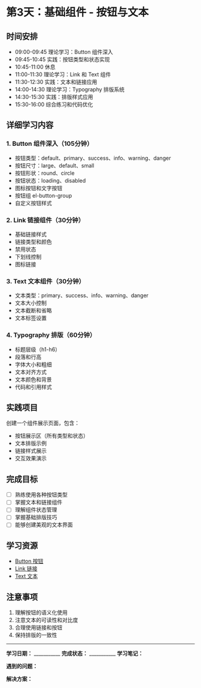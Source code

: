 # 第3天：基础组件 - 按钮与文本

## 时间安排
- 09:00-09:45 理论学习：Button 组件深入
- 09:45-10:45 实践：按钮类型和状态实现
- 10:45-11:00 休息
- 11:00-11:30 理论学习：Link 和 Text 组件
- 11:30-12:30 实践：文本和链接应用
- 14:00-14:30 理论学习：Typography 排版系统
- 14:30-15:30 实践：排版样式应用
- 15:30-16:00 综合练习和代码优化

## 详细学习内容

### 1. Button 组件深入（105分钟）
- 按钮类型：default、primary、success、info、warning、danger
- 按钮尺寸：large、default、small
- 按钮形状：round、circle
- 按钮状态：loading、disabled
- 图标按钮和文字按钮
- 按钮组 el-button-group
- 自定义按钮样式

### 2. Link 链接组件（30分钟）
- 基础链接样式
- 链接类型和颜色
- 禁用状态
- 下划线控制
- 图标链接

### 3. Text 文本组件（30分钟）
- 文本类型：primary、success、info、warning、danger
- 文本大小控制
- 文本截断和省略
- 文本标签设置

### 4. Typography 排版（60分钟）
- 标题层级（h1-h6）
- 段落和行高
- 字体大小和粗细
- 文本对齐方式
- 文本颜色和背景
- 代码和引用样式

## 实践项目
创建一个组件展示页面，包含：
- 按钮展示区（所有类型和状态）
- 文本排版示例
- 链接样式展示
- 交互效果演示

## 完成目标
- [ ] 熟练使用各种按钮类型
- [ ] 掌握文本和链接组件
- [ ] 理解组件状态管理
- [ ] 掌握基础排版技巧
- [ ] 能够创建美观的文本界面

## 学习资源
- [Button 按钮](https://element-plus.org/zh-CN/component/button.html)
- [Link 链接](https://element-plus.org/zh-CN/component/link.html)
- [Text 文本](https://element-plus.org/zh-CN/component/text.html)

## 注意事项
1. 理解按钮的语义化使用
2. 注意文本的可读性和对比度
3. 合理使用链接和按钮
4. 保持排版的一致性

---

**学习日期：** ___________
**完成状态：** ___________
**学习笔记：**



**遇到的问题：**



**解决方案：**